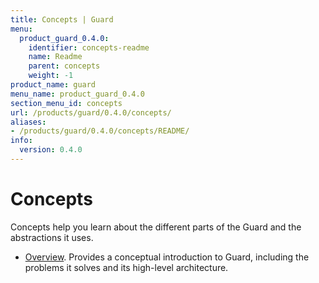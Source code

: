 ```yaml
---
title: Concepts | Guard
menu:
  product_guard_0.4.0:
    identifier: concepts-readme
    name: Readme
    parent: concepts
    weight: -1
product_name: guard
menu_name: product_guard_0.4.0
section_menu_id: concepts
url: /products/guard/0.4.0/concepts/
aliases:
- /products/guard/0.4.0/concepts/README/
info:
  version: 0.4.0
---
```


# Concepts

Concepts help you learn about the different parts of the Guard and the abstractions it uses.

- [Overview](/products/guard/0.4.0/concepts/overview). Provides a conceptual introduction to Guard, including the problems it solves and its high-level architecture.
